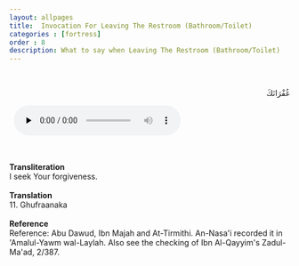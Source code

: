 ```yaml
---
layout: allpages
title:  Invocation For Leaving The Restroom (Bathroom/Toilet)
categories : [fortress]
order : 8
description: What to say when Leaving The Restroom (Bathroom/Toilet)
---
```


&nbsp;
<div class="arabictext" dir="RTL">

غُفْرَانَكَ

</div>
&nbsp;


<audio controls  preload="none">
  <source src="{{ site.baseurl }}/audio/fortress/11.mp3" type="audio/mpeg">
Your browser does not support the audio element.
</audio>


&nbsp;
<div class="duaextra" tabindex="0">
<div><strong>Transliteration</strong></div>
<div class="extra">I seek Your forgiveness.</div>
</div>
&nbsp;
<div class="duaextra" tabindex="0">
<div><strong>Translation</strong></div>
<div class="extra">11. Ghufraanaka</div>
</div>
&nbsp;
<div class="duaextra" tabindex="0">
<div><strong>Reference</strong></div>
<div class="extra">Reference: Abu Dawud, Ibn Majah and At-Tirmithi. An-Nasa'i recorded it in 'Amalul-Yawm wal-Laylah. Also see the checking of Ibn Al-Qayyim's Zadul-Ma'ad, 2/387.</div>
</div>